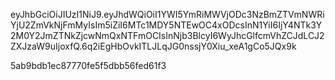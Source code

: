 eyJhbGciOiJIUzI1NiJ9.eyJhdWQiOiI1YWI5YmRiMWVjODc3NzBmZTVmNWRiYjU2ZmVkNjFmMyIsIm5iZiI6MTc1MDY5NTEwOC4xODcsInN1YiI6IjY4NTk3Y2M0Y2JmZTNkZjcwNmQxNTFmOCIsInNjb3BlcyI6WyJhcGlfcmVhZCJdLCJ2ZXJzaW9uIjoxfQ.6q2iEgHbOvkITLJLqJG0nssjY0Xiu_xeA1gCo5JQx9k

5ab9bdb1ec87770fe5f5dbb56fed61f3
